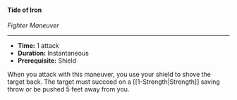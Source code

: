 #### Tide of Iron
*Fighter Maneuver*
___
- **Time:** 1 attack
- **Duration:** Instantaneous
- **Prerequisite:** Shield

When you attack with this maneuver, you use your shield to shove the target back. The target must succeed on a [[1-Strength|Strength]] saving throw or be pushed 5 feet away from you. 
